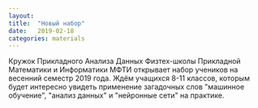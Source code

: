 ```yaml
---
layout: 
title:  "Новый набор"
date:   2019-02-18
categories: materials 
---
```


Кружок Прикладного Анализа Данных Физтех-школы Прикладной Математики и Информатики МФТИ открывает набор учеников на весенний семестр 2019 года. 
Ждём учащихся 8-11 классов, которым будет интересно увидеть применение загадочных слов "машинное обучение", "анализ данных" и "нейронные сети" на практике.
